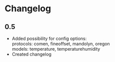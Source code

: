 # Changelog

## 0.5
- Added possibility for config options:  
protocols: comen, fineoffset, mandolyn, oregon  
models: temperature, temperaturehumidity  
- Created changelog
